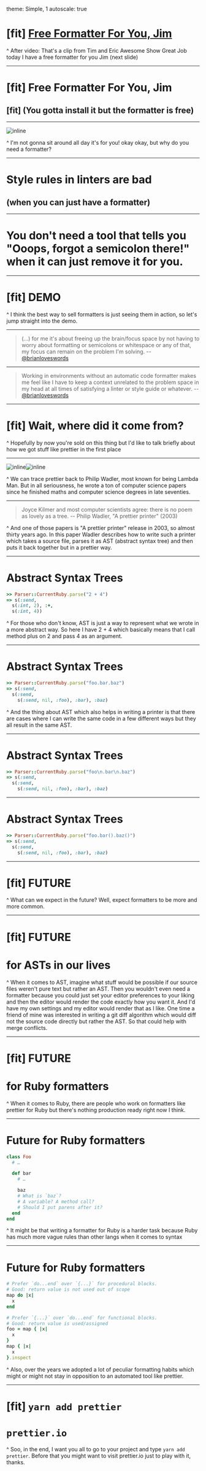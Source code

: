 theme: Simple, 1
autoscale: true

# [fit] [Free Formatter For You, Jim](https://www.youtube.com/watch?v=cd4-UnU8lWY)

^ After video: That's a clip from Tim and Eric Awesome Show Great Job
today I have a free formatter for you Jim (next slide)

---

# [fit] Free Formatter For You, Jim

## [fit] \(You gotta install it but the formatter is free\)

---

![inline](its-free-software.gif)

^ I'm not gonna sit around all day it's for you!
okay okay, but why do you need a formatter?

---

# Style rules in linters are bad
## (when you can just have a formatter)

---

# You don't need a tool that tells you "Ooops, forgot a semicolon there!" when it can just remove it for you.

---

# [fit] DEMO

^ I think the best way to sell formatters is just seeing them in action, so let's jump straight into
the demo.

---

> (…) for me it's about freeing up the brain/focus space by not having to worry about formatting or semicolons or whitespace or any of that, my focus can remain on the problem I'm solving.
-- [@brianloveswords](https://twitter.com/brianloveswords/status/1087766767622082562)

---

> Working in environments without an automatic code formatter makes me feel like I have to keep a context unrelated to the problem space in my head at all times of satisfying a linter or style guide or whatever.
-- [@brianloveswords](https://twitter.com/brianloveswords/status/1087767249736339456)


---

# [fit] Wait, where did it come from?

^ Hopefully by now you're sold on this thing but I'd like to talk briefly about how we got stuff
like prettier in the first place

---

![inline](https://dreamsongs.com/OOPSLA2007/Photos/Impressions%20Pix/wadler.gif)![inline](https://pbs.twimg.com/media/Doj79ISX4AEWU-E.jpg)

^ We can trace prettier back to Philip Wadler, most known for being Lambda Man.
But in all seriousness, he wrote a ton of computer science papers since he finished maths and
computer science degrees in late seventies.

---


> Joyce Kilmer and most computer scientists agree: there is no poem as lovely as a tree.
-- Philip Wadler, "A prettier printer" (2003)

^ And one of those papers is "A prettier printer" release in 2003, so almost thirty years ago.
In this paper Wadler describes how to write such a printer which takes a source file, parses it as
AST (abstract syntax tree) and then puts it back together but in a prettier way.

---

# Abstract Syntax Trees

```ruby
>> Parser::CurrentRuby.parse("2 + 4")
=> s(:send,
  s(:int, 2), :+,
  s(:int, 4))
```

^ For those who don't know, AST is just a way to represent what we wrote in a more abstract way.
So here I have 2 + 4 which basically means that I call method plus on 2 and pass 4 as an argument.

---

# Abstract Syntax Trees

```ruby
>> Parser::CurrentRuby.parse("foo.bar.baz")
=> s(:send,
  s(:send,
    s(:send, nil, :foo), :bar), :baz)
```

^ And the thing about AST which also helps in writing a printer is that there are cases where I can
write the same code in a few different ways but they all result in the same AST.

---

# Abstract Syntax Trees

```ruby
>> Parser::CurrentRuby.parse("foo\n.bar\n.baz")
=> s(:send,
  s(:send,
    s(:send, nil, :foo), :bar), :baz)
```

---

# Abstract Syntax Trees

```ruby
>> Parser::CurrentRuby.parse("foo.bar().baz()")
=> s(:send,
  s(:send,
    s(:send, nil, :foo), :bar), :baz)
```

---

# [fit] FUTURE

^ What can we expect in the future? Well, expect formatters to be more and more common.

---

# [fit] FUTURE
# for ASTs in our lives

^ When it comes to AST, imagine what stuff would be possible if our source files weren't pure text
but rather an AST. Then you wouldn't even need a formatter because you could just set your editor
preferences to your liking and then the editor would render the code exactly how you want it. And
I'd have my own settings and my editor would render that as I like.
One time a friend of mine was interested in writing a git diff algorithm which would diff not the
source code directly but rather the AST. So that could help with merge conflicts.

---

# [fit] FUTURE
# for Ruby formatters

^ When it comes to Ruby, there are people who work on formatters like prettier for Ruby but there's
nothing production ready right now I think.

---

# Future for Ruby formatters

```ruby
class Foo
  # …

  def bar
    # …

    baz
    # What is `baz`?
    # A variable? A method call?
    # Should I put parens after it?
  end
end
```

^ It might be that writing a formatter for Ruby is a harder task because Ruby has much more vague
rules than other langs when it comes to syntax

---

# Future for Ruby formatters

```ruby
# Prefer `do...end` over `{...}` for procedural blocks.
# Good: return value is not used out of scope
map do |x|
  x
end

# Prefer `{...}` over `do...end` for functional blocks.
# Good: return value is used/assigned
foo = map { |x|
  x
}
map { |x|
  x
}.inspect
```

^ Also, over the years we adopted a lot of peculiar formatting habits which might or might not
stay in opposition to an automated tool like prettier.

---

# [fit] `yarn add prettier`
#  `prettier.io`

^ Soo, in the end, I want you all to go to your project and type `yarn add prettier`.
Before that you might want to visit prettier.io just to play with it, thanks.
